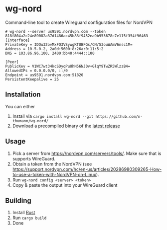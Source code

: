 # wg-nord

Command-line tool to create Wireguard configuration files for NordVPN

```
# wg-nord --server us9591.nordvpn.com --token 818f804a2c24e89082a37d1486ac45b83f9452ea9b953678c7e115f354f96463
[Interface]
PrivateKey = IDQu32ovMxFQ3VSywgKTUBFGs/CN/S3ouWAmV6nsc1M=
Address = 10.5.0.2, 2a0d:5600:8:26a:0:11:5:2
DNS = 103.86.96.100, 2400:bb40:4444::100

[Peer]
PublicKey = V1WC7wt34kcSDyqPuUhN56NJ0v+GlqY9TwZR5WlzzB4=
AllowedIPs = 0.0.0.0/0, ::/0
Endpoint = us9591.nordvpn.com:51820
PersistentKeepalive = 25
```

## Installation

You can either
1. Install via `cargo install wg-nord --git https://github.com/n-thumann/wg-nord/`
2. Download a precompiled binary of the [latest release](https://github.com/n-thumann/wg-nord/releases/latest)

## Usage

1. Pick a server from https://nordvpn.com/servers/tools/. Make sure that is supports WireGuard.
2. Obtain a token from the NordVPN (see https://support.nordvpn.com/hc/en-us/articles/20286980309265-How-to-use-a-token-with-NordVPN-on-Linux).
3. Run `wg-nord config <server> <token>`
4. Copy & paste the output into your WireGuard client

## Building

1. Install [Rust](https://www.rust-lang.org/)
2. Run `cargo build`
3. Done
